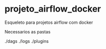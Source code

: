 # projeto_airflow_docker
 Esqueleto para projetos airflow com docker

 Necessarios as pastas 

./dags
./logs
./plugins
